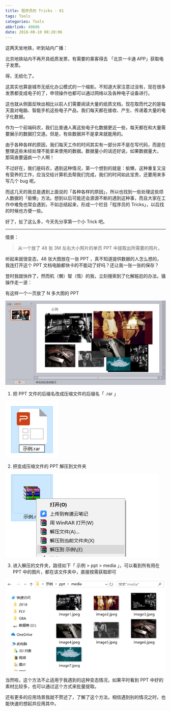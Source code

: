 ```yaml
---
title: 程序员的 Tricks - 01
tags: Tools
categories: Tools
abbrlink: 49696
date: 2018-08-10 08:20:06
---
```



这两天坐地铁，听到站内广播：

北京地铁站内不再开具纸质发票，有需要的乘客得去 「北京一卡通 APP」获取电子发票。

得，无纸化了。

这其实也算是城市无纸化办公模式的一个缩影。不知道大家注意过没有，现在很多发票都变成电子的了，申领操作也都可以通过网络以及各种电子设备进行。

这也就从侧面反映出相比以前人们需要阅读大量的纸质文档，现在取而代之的是每天面对电脑、智能手机这些电子产品，我们每天都在接收、产生、传递着大量的电子化数据。

作为一个前端码农，我们比普通人离这些电子化数据更近一些，每天都在和大量需要展示的数据打交道。但是，有些数据并不是拿来就能用的。

由于各种各样的原因，我们每天工作的时间其实有一部分并不是在写代码，而是在整理这些未经处理不能拿来使用的数据。数据量小的话还好说，如果数据量大， 那简直要逼疯一个人啊！

不过好在，我们是码农，遇到这种情况，第一个想到的就是：偷懒，这种重复又没有营养的工作，应当交给计算机去帮我们完成，我们的时间如此宝贵，还要用来多写几个 bug 呢。

而这几天的我总是遇到上面说的「各种各样的原因」，所以也找到一些处理这些烦人数据的「偷懒」方法。想到以后可能还会源源不断的遇到这种事，而且大家在工作中难免也常会遇到，不如总结起来，形成一个栏目「程序员的 Tricks」，以后找的时候也方便一些。

好了，扯了这么多，今天先分享第一个小 Trick 吧。

---

情景：

> 从一个放了 48 张 3M 左右大小照片的单页 PPT 中提取出所需要的照片。

听起来就很变态，48 张大图放在一张 PPT ，真不知道提供数据的人怎么想的，我连打开这个 PPT 文档电脑都快卡的不能动了好吗？还让我一张一张的保存？

登时我就快炸了，然而机（懒）智（惰）的我，立刻搜索到了化解尴尬的办法，骚操作走一波：

有这样一个一页放了 N 多大图的 PPT

![ppt](https://github.com/tubbodeTang/PicBed/blob/master/trick_1_1.png?raw=true)


1. 把 PPT 文件的后缀名改成压缩文件的后缀名「 .rar 」

![rename](https://github.com/tubbodeTang/PicBed/blob/master/trick_1_2.png?raw=true)


2. 把变成压缩文件的 PPT 解压到文件夹

![unzip](https://github.com/tubbodeTang/PicBed/blob/master/trick_1_3.png?raw=true)


3. 进入解压的文件夹，路径如下「 示例 > ppt > media 」，可以看到所有用在 PPT 中的图片，都在该文件夹中，直接按需获取即可


![getAll](https://github.com/tubbodeTang/PicBed/blob/master/trick_1_4.png?raw=true)


当然啦，这个方法不止适用于我遇到的这种变态情况，如果平时看到 PPT 中好的素材比较多，也可以通过这个方式来批量提取。


还有更多的应用场景我就不赘述了，了解了这个方法，相信遇到别的情况之时，也能快速的想起并应用其中。

